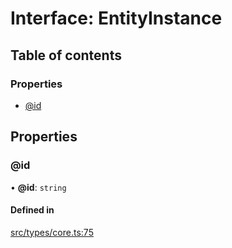 # Interface: EntityInstance

## Table of contents

### Properties

- [@id](../wiki/EntityInstance#@id)

## Properties

### @id

• **@id**: `string`

#### Defined in

[src/types/core.ts:75](https://github.com/decisively-io/interview-sdk/blob/d46fabdc06b3374be895c52fe9624c00f5646b37/src/types/core.ts#L75)
